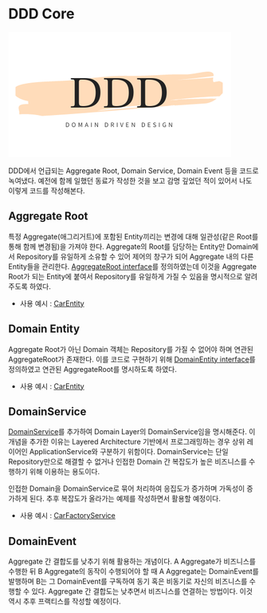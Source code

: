 # DDD Core

![](../resources/DDD.png)

DDD에서 언급되는 Aggregate Root, Domain Service, Domain Event 등을 코드로 녹여냈다.
예전에 함께 일했던 동료가 작성한 것을 보고 감명 깊었던 적이 있어서 나도 이렇게 코드를 작성해본다.

## Aggregate Root
특정 Aggregate(애그리거트)에 포함된 Entity끼리는 변경에 대해 일관성(같은 Root를 통해 함께 변경됨)을 가져야 한다. Aggregate의 Root를 담당하는 Entity만 Domain에서 Repository를 유일하게 소유할 수 있어 제어의 창구가 되어 Aggregate 내의 다른 Entity들을 관리한다. [AggregateRoot interface](./src/main/kotlin/com/traeper/ddd/core/AggregateRoot.kt)를 정의하였는데 이것을 Aggregate Root가 되는 Entity에 붙여서 Repository를 유일하게 가질 수 있음을 명시적으로 알려주도록 하였다. 
* 사용 예시 : [CarEntity](../car_factory/src/main/kotlin/com/traeper/car_factory/ddd/domain/car/CarEntity.kt) 

## Domain Entity
Aggregate Root가 아닌 Domain 객체는 Repository를 가질 수 없어야 하며 연관된 AggregateRoot가 존재한다. 이를 코드로 구현하기 위해 [DomainEntity interface](./src/main/kotlin/com/traeper/ddd/core/DomainEntity.kt)를 정의하였고 연관된 AggregateRoot를 명시하도록 하였다.   
* 사용 예시 : [CarEntity](../car_factory/src/main/kotlin/com/traeper/car_factory/ddd/domain/car/CarEntity.kt)

## DomainService
[DomainService](./src/main/kotlin/com/traeper/ddd/core/DomainService.kt)를 추가하여 Domain Layer의 DomainService임을 명시해준다. 이 개념을 추가한 이유는 Layered Architecture 기반에서 프로그래밍하는 경우 상위 레이어인 ApplicationService와 구분하기 위함이다. DomainService는 단일 Repository만으로 해결할 수 없거나 인접한 Domain 간 복잡도가 높은 비즈니스를 수행하기 위해 이용하는 용도이다. 

인접한 Domain을 DomainService로 묶어 처리하여 응집도가 증가하며 가독성이 증가하게 된다. 추후 복잡도가 올라가는 예제를 작성하면서 활용할 예정이다.
* 사용 예시 : [CarFactoryService](../car_factory/src/main/kotlin/com/traeper/car_factory/ddd/domain/car/CarFactoryService.kt)

## DomainEvent
Aggregate 간 결합도를 낮추기 위해 활용하는 개념이다. A Aggregate가 비즈니스를 수행한 뒤 B Aggregate의 동작이 수행되어야 할 때 A Aggregate는 DomainEvent를 발행하며 B는 그 DomainEvent를 구독하여 동기 혹은 비동기로 자신의 비즈니스를 수행할 수 있다. Aggregate 간 결합도는 낮추면서 비즈니스를 연결하는 방법이다. 이것 역시 추후 프랙티스를 작성할 예정이다.
